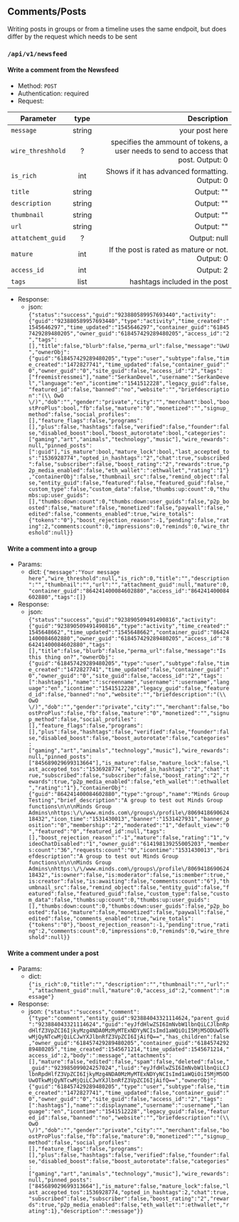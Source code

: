 ## Comments/Posts

Writing posts in groups or from a timeline uses the same endpoit, but does differ by the request which needs to be sent

### `/api/v1/newsfeed`
#### Write a comment from the Newsfeed
* Method: `POST`
* Authentication: required
* Request:

| Parameter|type|Description|
| --- |:---:| ---:|
| `message` | string | your post here |
| `wire_threshhold` | ? | specifies the ammount of tokens, a user needs to send to access that post. Output: 0 |
| `is_rich` | int | Shows if it has advanced formatting. Output: 0 |
| `title` | string | Output: "" |
| `description` | string| Output: "" |
| `thumbnail`| string | Output: "" |
| `url` | string | Output: "" |
| `attatchemt_guid` | ? | Output: null |
| `mature` | int | If the post is rated as mature or not. Output: 0 |
| `access_id` | int | Output: 2 |
| `tags` | list | hashtags included in the post |

* Response:
    * json: `{"status":"success","guid":"923880589957693440","activity":{"guid":"923880589957693440","type":"activity","time_created":"1545646297","time_updated":"1545646297","container_guid":"618457429289480205","owner_guid":"618457429289480205","access_id":"2","tags":[],"title":false,"blurb":false,"perma_url":false,"message":"UwU","ownerObj":{"guid":"618457429289480205","type":"user","subtype":false,"time_created":"1472827741","time_updated":false,"container_guid":"0","owner_guid":"0","site_guid":false,"access_id":"2","tags":["freemistressmei"],"name":"SerkanDevel","username":"SerkanDevel","language":"en","icontime":"1541512228","legacy_guid":false,"featured_id":false,"banned":"no","website":"","briefdescription":"(\\ OwO \/)","dob":"","gender":"private","city":"","merchant":bool,"boostProPlus":bool,"fb":false,"mature":"0","monetized":"","signup_method":false,"social_profiles":[],"feature_flags":false,"programs":[],"plus":false,"hashtags":false,"verified":false,"founder":false,"disabled_boost":bool,"boost_autorotate":bool,"categories":["gaming","art","animals","technology","music"],"wire_rewards":null,"pinned_posts":[":guid"],"is_mature":bool,"mature_lock":bool,"last_accepted_tos":"1536928774","opted_in_hashtags":"2","chat":true,"subscribed":false,"subscriber":false,"boost_rating":"2","rewards":true,"p2p_media_enabled":false,"eth_wallet":":ethwallet","rating":"1"},"containerObj":false,"thumbnail_src":false,"remind_object":false,"entity_guid":false,"featured":false,"featured_guid":false,"custom_type":false,"custom_data":false,"thumbs:up:count":0,"thumbs:up:user_guids":[],"thumbs:down:count":0,"thumbs:down:user_guids":false,"p2p_boosted":false,"mature":false,"monetized":false,"paywall":false,"edited":false,"comments_enabled":true,"wire_totals":{"tokens":"0"},"boost_rejection_reason":-1,"pending":false,"rating":2,"comments:count":0,"impressions":0,"reminds":0,"wire_threshold":null}}`

#### Write a comment into a group

* Params:
    * dict: `{"message":"Your message here","wire_threshold":null,"is_rich":0,"title":"","description":"","thumbnail":"","url":"","attachment_guid":null,"mature":0,"container_guid":"864241400084602880","access_id":"864241400084602880","tags":[]}`
* Response:
    * json: `{"status":"success","guid":"923890509491490816","activity":{"guid":"923890509491490816","type":"activity","time_created":"1545648662","time_updated":"1545648662","container_guid":"864241400084602880","owner_guid":"618457429289480205","access_id":"864241400084602880","tags":[],"title":false,"blurb":false,"perma_url":false,"message":"Is this thing on?","ownerObj":{"guid":"618457429289480205","type":"user","subtype":false,"time_created":"1472827741","time_updated":false,"container_guid":"0","owner_guid":"0","site_guid":false,"access_id":"2","tags":[":hashtags"],"name":":screenname","username":":username","language":"en","icontime":"1541512228","legacy_guid":false,"featured_id":false,"banned":"no","website":"","briefdescription":"(\\ OwO \/)","dob":"","gender":"private","city":"","merchant":false,"boostProPlus":false,"fb":false,"mature":"0","monetized":"","signup_method":false,"social_profiles":[],"feature_flags":false,"programs":[],"plus":false,"hashtags":false,"verified":false,"founder":false,"disabled_boost":false,"boost_autorotate":false,"categories":["gaming","art","animals","technology","music"],"wire_rewards":null,"pinned_posts":["845689029699313664"],"is_mature":false,"mature_lock":false,"last_accepted_tos":"1536928774","opted_in_hashtags":"2","chat":true,"subscribed":false,"subscriber":false,"boost_rating":"2","rewards":true,"p2p_media_enabled":false,"eth_wallet":":ethwallet","rating":"1"},"containerObj":{"guid":"864241400084602880","type":"group","name":"Minds Group Testing","brief_description":"A group to test out Minds Group functions\n\n\nMinds Group Admins\nhttps:\/\/www.minds.com\/groups\/profile\/806941869062418432","icon_time":"1531430013","banner":"1531427931","banner_position":"0","membership":"2","moderated":"1","default_view":"0","featured":"0","featured_id":null,"tags":[],"boost_rejection_reason":"-1","mature":false,"rating":"1","videoChatDisabled":"1","owner_guid":"614198139255005203","members:count":"36","requests:count":"0","icontime":"1531430013","briefdescription":"A group to test out Minds Group functions\n\n\nMinds Group Admins\nhttps:\/\/www.minds.com\/groups\/profile\/806941869062418432","is:owner":false,"is:moderator":false,"is:member":true,"is:creator":false,"is:awaiting":false,"comments:count":"6"},"thumbnail_src":false,"remind_object":false,"entity_guid":false,"featured":false,"featured_guid":false,"custom_type":false,"custom_data":false,"thumbs:up:count":0,"thumbs:up:user_guids":[],"thumbs:down:count":0,"thumbs:down:user_guids":false,"p2p_boosted":false,"mature":false,"monetized":false,"paywall":false,"edited":false,"comments_enabled":true,"wire_totals":{"tokens":"0"},"boost_rejection_reason":-1,"pending":true,"rating":2,"comments:count":0,"impressions":0,"reminds":0,"wire_threshold":null}}`

#### Write a comment under a post

* Params:
    * dict: `{"is_rich":0,"title":"","description":"","thumbnail":"","url":"","attachment_guid":null,"mature":0,"access_id":2,"comment":":message"}`
* Response:
    * json: `{"status":"success","comment":{"type":"comment","entity_guid":923884043321114624,"parent_guid":"923884043321114624","guid":"eyJfdHlwZSI6ImNvbW1lbnQiLCJlbnRpdHlfZ3VpZCI6IjkyMzg4NDA0MzMyMTExNDYyNCIsImd1aWQiOiI5MjM5ODUwOTkwMjQyNTcwMjQiLCJwYXJlbnRfZ3VpZCI6IjAifQ==","has_children":false,"owner_guid":"618457429289480205","container_guid":"618457429289480205","time_created":1545671214,"time_updated":1545671214,"access_id":2,"body":":message","attachments":[],"mature":false,"edited":false,"spam":false,"deleted":false,"_guid":"923985099024257024","luid":"eyJfdHlwZSI6ImNvbW1lbnQiLCJlbnRpdHlfZ3VpZCI6IjkyMzg4NDA0MzMyMTExNDYyNCIsImd1aWQiOiI5MjM5ODUwOTkwMjQyNTcwMjQiLCJwYXJlbnRfZ3VpZCI6IjAifQ==","ownerObj":{"guid":"618457429289480205","type":"user","subtype":false,"time_created":"1472827741","time_updated":false,"container_guid":"0","owner_guid":"0","site_guid":false,"access_id":"2","tags":[":hashtags"],"name":":displayname","username":":username","language":"en","icontime":"1541512228","legacy_guid":false,"featured_id":false,"banned":"no","website":"","briefdescription":"(\\ OwO \/)","dob":"","gender":"private","city":"","merchant":false,"boostProPlus":false,"fb":false,"mature":0,"monetized":"","signup_method":false,"social_profiles":[],"feature_flags":false,"programs":[],"plus":false,"hashtags":false,"verified":false,"founder":false,"disabled_boost":false,"boost_autorotate":false,"categories":["gaming","art","animals","technology","music"],"wire_rewards":null,"pinned_posts":["845689029699313664"],"is_mature":false,"mature_lock":false,"last_accepted_tos":1536928774,"opted_in_hashtags":2,"chat":true,"subscribed":false,"subscriber":false,"boost_rating":"2","rewards":true,"p2p_media_enabled":false,"eth_wallet":":ethwallet","rating":1},"description":":message"}}`
